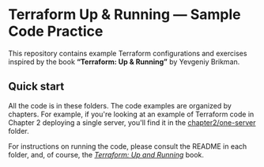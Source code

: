 # Terraform Up & Running — Sample Code Practice

This repository contains example Terraform configurations and exercises inspired by the book **“Terraform: Up & Running”** by Yevgeniy Brikman.  

## Quick start

All the code is in these folders. The code examples are organized 
by chapters. For example, if you're looking at an example of Terraform code in Chapter 2 deploying a single server, you'll find it in the 
[chapter2/one-server](chapter2/one-server) folder.

For instructions on running the code, please consult the README in each folder, and, of course, the
*[Terraform: Up and Running](http://www.terraformupandrunning.com)* book.


